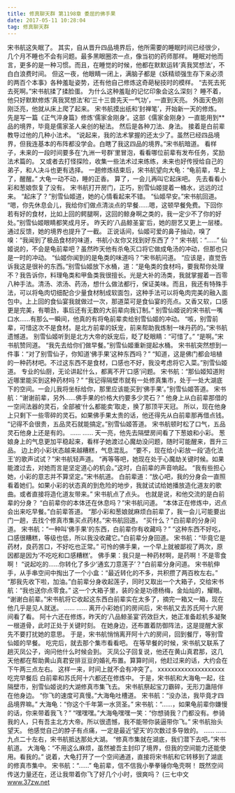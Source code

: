 ```yaml
---
title: 修真聊天群 第1198章 委屈的佛手果
date: 2017-05-11 10:28:04
tag: 修真聊天群
---
```


宋书航这失眠了。
其实，自从晋升四品境界后，他所需要的睡眠时间已经很少，几个月不睡也不会有问题。最多黑眼圈浓一点，像当初的药师那样。
睡眠对他而言，更多的是一种习惯。而且，在睡觉的时候，他都在默默运转‘真我冥想法’，不白白浪费时间。
但这一夜，他眼睛一闭上，满脑子都是《妖精顽强生存下来必须的两百个本事》各种羞耻姿势，还有他自己修炼这奇葩秘技时的模样。
“去死去死去死啊。”宋书航揉了揉脸蛋。
为什么这种羞耻的记忆印象会这么深刻？
睡不着，他只好默默修炼‘真我冥想法’和‘三十三兽先天一气功’，一直到天亮。
外面天色刚刚泛亮，他就从床上爬了起来。
宋书航摸出纸和‘封禅笔’，开始新一天的修炼。
先是写一篇《正气淬身篇》修炼‘儒家金刚身’。这部《儒家金刚身》一直能用到**品的境界，毕竟是儒家圣人亲创的秘法。
然后是各种刀法、身法。
接着是白前辈教导过他的几种小法术。
“说起来，我的法术掌握的还太少了。虽然已经四品境界，但我连基本的布阵都没学会。白瞎了我这四品的境界。”宋书航暗道。
看样子，未来的一段时间要多在‘九洲一号群’里冒泡，看看哪位前辈有发布任务，奖励法术篇的。
又或者去打怪探险，收集一些法术过来练练，未来也好传授给自己的弟子，和人决斗也更有选择。
一趟修炼结束后，宋书航望向大龟：“龟前辈，早上了，醒醒。”
大龟一动不动，睡的正香。
算了，一会儿再叫它起床吧。
先去看看小彩和葱娘恢复了没有。
宋书航打开房门，正巧，别雪仙姬提着一桶水，远远的过来。
“起床了？”别雪仙姬道，她的心情看起来不错。
“仙姬早安。”宋书航回道。
“嗯，你先休息会儿，我给你们做点清淡点的早餐……嗯，这顿早餐免费。下回你若有好的食材，比如上回的鳄腿啊，这回的鲸身啊之类的，我一定少不了你的好处。”别雪仙姬眼睛都笑成月牙。
昨天的‘八品鲸圣宴’后，她的厨艺又更上一层楼。通过反馈，她的境界也提升了一截。
正说话间，仙姬可爱的鼻子抽动，嗅了嗅：“我闻到了极品食材的味道，书航小友你又找到好东西了？”
宋书航：“……”
仙姬说的，不会是龟前辈吧？虽然昨天他有杀龟灭口将它做成龟汤的冲动，但那也只是一时的冲动。
“仙姬你闻到的是龟类的味道吗？”宋书航问道。
“应该是，直觉告诉我这是很补的东西。”别雪仙姬放下水桶，道：“是龟类的食材吗，要我帮你处理不？我告诉你，料理龟类和甲鱼类我很擅长。光是大补的汤类，我就掌握着一百零八种手法。清汤、浓汤、药汤，想什么做法都行，保证美味。而且，我还有特殊手法，可以将龟肉切细配合少量食材制成软面包，这种手法可以将龟肉完美的融入面包中。上上回的食仙宴我就做过一次，那道菜可是食仙宴的亮点。又香又软，口感更是完美，有嚼劲，事后还有无数的大前辈向我订制。”
别雪仙姬说的宋书航一嘴口水……有那么一瞬间，他真的有将龟前辈卖给别雪仙姬的冲动。
“咳，别雪前辈，可惜这次不是食材。是北方前辈的妖宠，前来帮助我炼制一味丹药的。”宋书航遗憾道。
别雪仙姬听到是北方大帝的妖宠后，眨了眨眼睛：“可惜了。”
“是啊。”宋书航赞同道。
“我先去给你们做早餐。”别雪仙姬重新提起水桶。
宋书航突然想到一件事：“对了别雪仙子，你知道‘佛手果’这种东西吗？”
“知道，这是佛门都会培植的一种药材吧。不过这东西不是食材，口感也不好，我没考虑将它入菜。”别雪仙姬道。
专业的仙厨，无论讲起什么，都离不开‘口感’问题。
宋书航：“那仙姬知道附近哪里能买到这种药材吗？”
“我记得隔壁市就有一处修真集市，处于一处大湖底下的空间。一会儿我将坐标给你，那里应该能买到‘佛手果’。”别雪仙姬答道。
宋书航：“谢谢前辈，另外……佛手果的价格大约要多少灵石？”
他身上从白前辈那借的一空间法器的灵石，全部被‘什么都能卖’取走，换了那顶平天冠。
所以，现在他身上只剩下一些零碎的灵石。如果佛手果太贵的话，他还得先从白前辈那再借点钱。
“记得不会很贵，五品灵石就能搞定。”别雪仙姬答道。
宋书航顿时松了口气，五品灵石他身上还是有的。
……
……
天一亮，他先去隔壁房间看了下葱娘和小彩。
葱娘身上的气息更加平稳起来，看样子她渡过心魔劫没问题，随时可能醒来，晋升三品。
边上的小彩状态越来越糟糕，气息混乱。
“要不，现在给小彩放一段‘造化法王’的歌声试试？”宋书航轻声道。
“再等等吧，她现在处于心魔劫关键时候。如果能渡过去，对她而言是坚定道心的机会。”这时，白前辈的声音响起。
“我有些担心她，小彩的意志并不算坚定。”宋书航道。
白前辈道：“放心吧，我的分身会一直照看着她们。如果小彩的状态真的到危险的地步，我就试试给她播放造化道友的歌曲。或者直接将造化道友带来。”
宋书航点了点头。
也就是说，和他交流的是白前辈的分身？
“白前辈你的本体还在休息吗？”宋书航问道。
“本体正在修炼中，迟点会出来吃早餐。”白前辈答道。
“那小彩和葱娘就麻烦白前辈了，我一会儿可能要出门一趟，去找个修真市集买点药材。”宋书航回道。
“买什么？”白前辈的分身问道。
宋书航：“一种叫‘佛手果’的东西，白前辈你有收藏吗？”
“这种东西不好吃，口感很糟糕，等级也低，所以我没收藏它。”白前辈分身回道。
宋书航：“毕竟它是药材，良药苦口，不好吃也正常。”
可怜的佛手果，一个早上就被鄙视了两次，原因都是因为‘不吃吃和口感糟糕’。
佛手果：我只是一种药材啊，是药啊！不是零食啊！
“说起吃的……你转化了多少‘通玄刀意莲子’？”白前辈分身问道。
宋书航伸手，从手串空间中掏出了一个小盒：“最近转化的不多，共积攒了两百枚左右。”
“那我先收下啦，加油。”白前辈分身收起莲子，同时又取出一个大箱子，交给宋书航：“我也送你点零食。”
这一个大箱子里，装的全是功德杨梅，金灿灿的，耀眼。
“谢谢白前辈。”宋书航将它收起这东西白前辈实在太多了，摘完一箱又一箱，现在他几乎是见人就送。
……
……
离开小彩她们的房间后，宋书航又去苏氏阿十六房间看了看。
阿十六还在修炼，昨天的‘八品鲸圣宴’药效巨大，她正准备趁机多凝聚一根道骨，此时正处于关键时刻。
在她身边，还布置着防御阵法，这是提醒大家先不要打扰她的意思。
于是，宋书航悄悄离开阿十六的房间，回到餐厅，等别雪仙姬的早餐。
吃完后，就去那个集市看看吧。
在等早餐的时候，宋书航又联系了趟灭凤公子，询问他什么时候会到。
灭凤公子回复说，他还在黄山真君那，这几天他都在帮助黄山真君安排豆豆的婚礼布置。算算时间，他赶过来的话，大约会在下午两三点左右。
这样一来，时间上就不会有冲突了。
xxxxxxxxxxxxxxxxxxxx
吃完早餐后
白前辈和苏氏阿十六都还在修炼中。
于是，宋书航和大海龟一起，往隔壁市，别雪仙姬说的大湖修真市集飞去。
宋书航祭起宝刀霸碎，无形刀蛊陪伴在他身边。
“你飞的速度可真慢。”大海龟吐槽道。
宋书航：“没办法，我毕竟才四品境界嘛。”
大海龟：“你这个千年第一水货圣。”
宋书航：“……，如果龟前辈你嫌慢的话，你来带着我飞？”
“嘿嘿嘿。”大海龟嘿嘿一笑：“你想骑我？门都没有。参骑我的人，只有吾主北方大帝。所以很遗憾，我不能带你装逼带你飞。”
宋书航抬头望天。
他感觉自己的脖子有点痛，一定是最近‘望天’的次数过多导致的。
……
……
九点二十左右，宋书航抵达那处大湖。
“修真市集就在湖底，我们潜下去吧。”宋书航道。
大海龟：“不用这么麻烦，虽然被吾主封印了境界，但我的空间能力还能使用。看我的。”
说着，大龟打开了一个空间通道，直接将宋书航和它转移到了湖底的修真市集中。
宋书航：“……”
龟前辈，信不信我小拳拳锤你龟壳啊！
既然空间传送力量还在，还让我带着你飞了好几个小时，很爽吗？
(三七中文 www.37zw.net